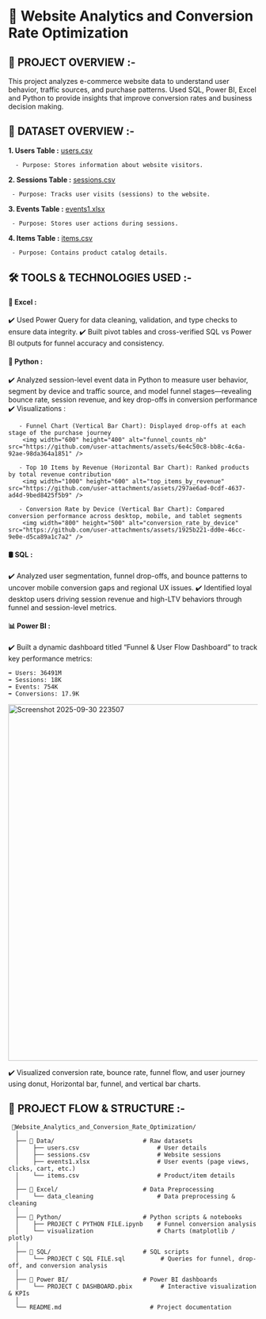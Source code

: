 # 📘 Website Analytics and Conversion Rate Optimization

## 📖 PROJECT OVERVIEW :- 

This project analyzes e-commerce website data to understand user behavior, traffic sources, and purchase patterns. Used SQL, Power BI, Excel and Python to provide insights that improve conversion rates and business decision making.


## 📂 DATASET OVERVIEW :- 

**1. Users Table :** [users.csv](https://github.com/user-attachments/files/22623244/users.csv)
    
      - Purpose: Stores information about website visitors.

**2. Sessions Table :** [sessions.csv](https://github.com/user-attachments/files/22623301/sessions.csv)

     - Purpose: Tracks user visits (sessions) to the website.

**3. Events Table :** [events1.xlsx](https://github.com/user-attachments/files/22623549/events1.xlsx)
   
     - Purpose: Stores user actions during sessions.

**4. Items Table :** [items.csv](https://github.com/user-attachments/files/22623363/items.csv)

     - Purpose: Contains product catalog details.


## 🛠️ TOOLS & TECHNOLOGIES USED :-

#### 📜 Excel :

✔️ Used Power Query for data cleaning, validation, and type checks to ensure data integrity.
✔️ Built pivot tables and cross-verified SQL vs Power BI outputs for funnel accuracy and consistency.



#### 🐍 Python :

✔️ Analyzed session-level event data in Python to measure user behavior, segment by device and traffic source, and model funnel stages—revealing bounce rate, session revenue, and key drop-offs in conversion performance
✔️ Visualizations :
  
       - Funnel Chart (Vertical Bar Chart): Displayed drop-offs at each stage of the purchase journey
        <img width="600" height="400" alt="funnel_counts_nb" src="https://github.com/user-attachments/assets/6e4c50c8-bb8c-4c6a-92ae-98da364a1851" />
  
       - Top 10 Items by Revenue (Horizontal Bar Chart): Ranked products by total revenue contribution
        <img width="1000" height="600" alt="top_items_by_revenue" src="https://github.com/user-attachments/assets/297ae6ad-0cdf-4637-ad4d-9bed8425f5b9" />

       - Conversion Rate by Device (Vertical Bar Chart): Compared conversion performance across desktop, mobile, and tablet segments
        <img width="800" height="500" alt="conversion_rate_by_device" src="https://github.com/user-attachments/assets/1925b221-dd0e-46cc-9e0e-d5ca89a1c7a2" />


#### 🛢️ SQL :

✔️ Analyzed user segmentation, funnel drop-offs, and bounce patterns to uncover mobile conversion gaps and regional UX issues.
✔️ Identified loyal desktop users driving session revenue and high-LTV behaviors through funnel and session-level metrics.



#### 📊 Power BI :

✔️ Built a dynamic dashboard titled “Funnel & User Flow Dashboard” to track key performance metrics:

    ➡️ Users: 36491M
    ➡️ Sessions: 18K
    ➡️ Events: 754K
    ➡️ Conversions: 17.9K
    
<img width="1275" height="720" alt="Screenshot 2025-09-30 223507" src="https://github.com/user-attachments/assets/314e4135-2bd6-46e6-bf88-04a3fee3cb38" />
     
✔️ Visualized conversion rate, bounce rate, funnel flow, and user journey using donut, Horizontal bar, funnel, and vertical bar charts.

  

## 🧩 PROJECT FLOW & STRUCTURE :-


     📁Website_Analytics_and_Conversion_Rate_Optimization/
      │ 
      ├── 📁 Data/                         # Raw datasets
      │    ├── users.csv                      # User details
      │    ├── sessions.csv                   # Website sessions
      │    ├── events1.xlsx                   # User events (page views, clicks, cart, etc.)
      │    └── items.csv                      # Product/item details
      │
      ├── 📁 Excel/                        # Data Preprocessing
      │    └── data_cleaning                  # Data preprocessing & cleaning
      │ 
      ├── 📁 Python/                       # Python scripts & notebooks
      │    ├── PROJECT C PYTHON FILE.ipynb    # Funnel conversion analysis
      │    └── visualization                  # Charts (matplotlib / plotly)
      │ 
      ├── 📁 SQL/                          # SQL scripts
      │    └── PROJECT C SQL FILE.sql          # Queries for funnel, drop-off, and conversion analysis
      │
      ├── 📁 Power BI/                     # Power BI dashboards
      │    └── PROJECT C DASHBOARD.pbix        # Interactive visualization & KPIs
      │
      └── README.md                         # Project documentation


   







